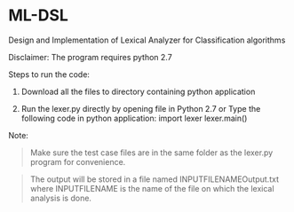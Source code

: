 ML-DSL
======

Design and Implementation of Lexical Analyzer for Classification algorithms 

Disclaimer: The program requires python 2.7

Steps to run the code:

1. Download all the files to directory containing python application

2. Run the lexer.py directly by opening file in Python 2.7
   or 
   Type the following code in python application:
      import lexer
      lexer.main()

Note:
> Make sure the test case files are in the same folder as the lexer.py program for convenience.

> The output will be stored in a file named INPUTFILENAMEOutput.txt where INPUTFILENAME is the name of the file on which the lexical analysis is done.
